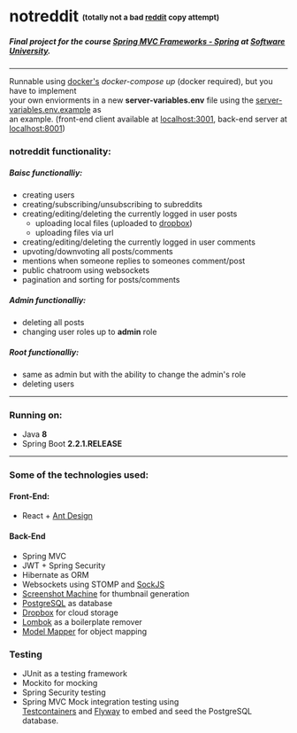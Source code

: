 # notreddit <sub><sup><sub><sup>(totally not a bad [reddit](https://www.reddit.com/) copy attempt)</sup></sub></sup></sub>
##### Final project for the course [Spring MVC Frameworks - Spring](https://softuni.bg/trainings/2628/java-mvc-frameworks-spring-november-2019) at [Software University](https://softuni.bg/).
------------
Runnable using [docker's](https://www.docker.com/) *docker-compose up* (docker required), but you have to implement  
your own  enviorments in a new **server-variables.env** file using the [server-variables.env.example](https://github.com/Taewii/notreddit/blob/master/server-variables.env.example) as  
an example. (front-end client available at [localhost:3001](http://localhost:3001), back-end server at [localhost:8001](http://localhost:8001))

### notreddit functionality:
##### Baisc functionalliy:
- creating users
- creating/subscribing/unsubscribing to subreddits
- creating/editing/deleting the currently logged in user posts
  - uploading local files (uploaded to [dropbox](https://www.dropbox.com/))
  - uploading files via url
- creating/editing/deleting the currently logged in user comments
- upvoting/downvoting all posts/comments
- mentions when someone replies to someones comment/post
- public chatroom using websockets
- pagination and sorting for posts/comments

##### Admin functionalliy:
- deleting all posts
- changing user roles up to **admin** role

##### Root functionalliy:
- same as admin but with the ability to change the admin's role
- deleting users
------------
### Running on:
- Java **8**
- Spring Boot **2.2.1.RELEASE**
------------

### Some of the technologies used:
#### Front-End:
- React + [Ant Design](https://ant.design/)

#### Back-End
- Spring MVC
- JWT + Spring Security
- Hibernate as ORM
- Websockets using STOMP and [SockJS](https://github.com/sockjs)
- [Screenshot Machine](https://www.screenshotmachine.com) for thumbnail generation
- [PostgreSQL](https://www.postgresql.org/) as database
- [Dropbox](https://www.dropbox.com/) for cloud storage
- [Lombok](https://projectlombok.org/) as a boilerplate remover
- [Model Mapper](ModelMapper) for object mapping

### Testing
- JUnit as a testing framework
- Mockito for mocking
- Spring Security testing
- Spring MVC Mock integration testing using  
[Testcontainers](https://www.testcontainers.org/) and [Flyway](https://flywaydb.org/)  to embed and seed the PostgreSQL database.

